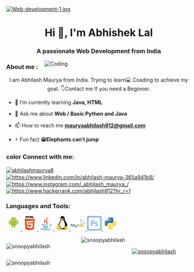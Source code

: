 [![Web-development-1.jpg](https://i.postimg.cc/mr1dw9JS/Web-development-1.jpg)](https://postimg.cc/KKFrc1ZK)
<h1 align="center">Hi 👋, I'm Abhishek Lal </h1>
<h3 align="center">A passionate Web Development from India</h3>


<img align="right" alt="Coding" width="400" src="https://i.postimg.cc/0295MrvH/AA.gif">

<h3>About me :</h3>
<p style="text-align: center;">I am Abhilash Maurya from India. Trying to learn💻 Coading to achieve my goal. 👇Contact me If you need a Beginner.</p>


- 🌱 I’m currently learning **Java, HTML**

- 💬 Ask me about **Web / Basic Python and Java**

- 📫 How to reach me **mauryaabhilash912@gmail.com**

- ⚡ Fun fact **😀Elephants can’t jump**

<h3 align="left">color Connect with me:</h3>
<p align="left">
<a href="https://twitter.com/abhilashmaurya8" target="blank"><img align="center" src="https://raw.githubusercontent.com/rahuldkjain/github-profile-readme-generator/master/src/images/icons/Social/twitter.svg" alt="abhilashmaurya8" height="30" width="40" /></a>
<a href="https://linkedin.com/in/https://www.linkedin.com/in/abhilash-maurya-365a941b8/" target="blank"><img align="center" src="https://raw.githubusercontent.com/rahuldkjain/github-profile-readme-generator/master/src/images/icons/Social/linked-in-alt.svg" alt="https://www.linkedin.com/in/abhilash-maurya-365a941b8/" height="30" width="40" /></a>
<a href="https://instagram.com/https://www.instagram.com/_abhilash_maurya_/" target="blank"><img align="center" src="https://raw.githubusercontent.com/rahuldkjain/github-profile-readme-generator/master/src/images/icons/Social/instagram.svg" alt="https://www.instagram.com/_abhilash_maurya_/" height="30" width="40" /></a>
<a href="https://www.hackerrank.com/Abhilash912" target="blank"><img align="center" src="https://raw.githubusercontent.com/rahuldkjain/github-profile-readme-generator/master/src/images/icons/Social/hackerrank.svg" alt="https://www.hackerrank.com/abhilash912?hr_r=1" height="30" width="40" /></a>
</p>


<h3 align="left">Languages and Tools:</h3>
<p align="left"> <a href="https://developer.android.com" target="_blank" rel="noreferrer"> <img src="https://raw.githubusercontent.com/devicons/devicon/master/icons/android/android-original-wordmark.svg" alt="android" width="40" height="40"/> </a> <a href="https://www.w3.org/html/" target="_blank" rel="noreferrer"> <img src="https://raw.githubusercontent.com/devicons/devicon/master/icons/html5/html5-original-wordmark.svg" alt="html5" width="40" height="40"/> </a> <a href="https://www.java.com" target="_blank" rel="noreferrer"> <img src="https://raw.githubusercontent.com/devicons/devicon/master/icons/java/java-original.svg" alt="java" width="40" height="40"/> </a> <a href="https://www.linux.org/" target="_blank" rel="noreferrer"> <img src="https://raw.githubusercontent.com/devicons/devicon/master/icons/linux/linux-original.svg" alt="linux" width="40" height="40"/> </a> <a href="https://www.mysql.com/" target="_blank" rel="noreferrer"> <img src="https://raw.githubusercontent.com/devicons/devicon/master/icons/mysql/mysql-original-wordmark.svg" alt="mysql" width="40" height="40"/> </a> <a href="https://www.photoshop.com/en" target="_blank" rel="noreferrer"> <img src="https://raw.githubusercontent.com/devicons/devicon/master/icons/photoshop/photoshop-line.svg" alt="photoshop" width="40" height="40"/> </a> <a href="https://www.python.org" target="_blank" rel="noreferrer"> <img src="https://raw.githubusercontent.com/devicons/devicon/master/icons/python/python-original.svg" alt="python" width="40" height="40"/> </a> </p>
</p><p><img align="right" width="300" src="https://github-readme-streak-stats.herokuapp.com/?user=snoopyabhilash&" alt="snoopyabhilash" /></p>
<p>&nbsp;<img align="left" width="300" src="https://github-readme-stats.vercel.app/api?username=snoopyabhilash&show_icons=true&locale=en" alt="snoopyabhilash" />


<p align="center"> <a href="https://github.com/ryo-ma/github-profile-trophy"><img src="https://github-profile-trophy.vercel.app/?username=snoopyabhilash" alt="snoopyabhilash" /></a> </p>
<p align="left"> <img src="https://komarev.com/ghpvc/?username=snoopyabhilash&label=Profile%20views&color=0e75b6&style=flat" alt="snoopyabhilash" /> </p>

